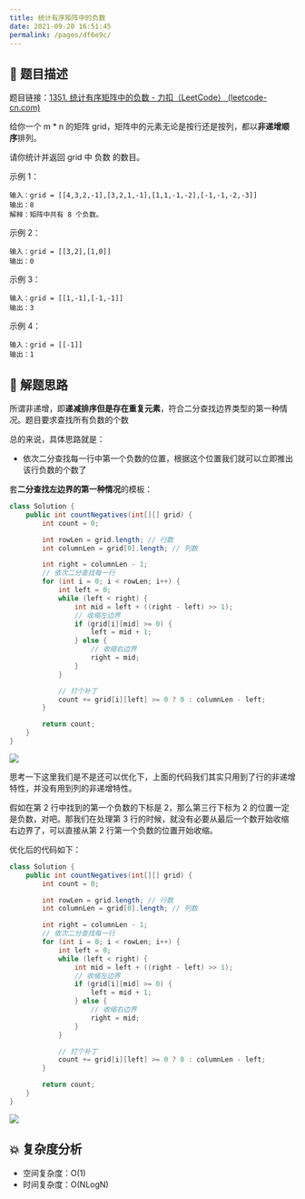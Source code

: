 ```yaml
---
title: 统计有序矩阵中的负数
date: 2021-09-20 16:51:45
permalink: /pages/df6e9c/
---
```


## 📃 题目描述

题目链接：[1351. 统计有序矩阵中的负数 - 力扣（LeetCode） (leetcode-cn.com)](https://leetcode-cn.com/problems/count-negative-numbers-in-a-sorted-matrix/)

给你一个 m * n 的矩阵 grid，矩阵中的元素无论是按行还是按列，都以**非递增顺序**排列。 

请你统计并返回 grid 中 负数 的数目。

示例 1：

```
输入：grid = [[4,3,2,-1],[3,2,1,-1],[1,1,-1,-2],[-1,-1,-2,-3]]
输出：8
解释：矩阵中共有 8 个负数。
```

示例 2：

```
输入：grid = [[3,2],[1,0]]
输出：0
```

示例 3：

```
输入：grid = [[1,-1],[-1,-1]]
输出：3
```

示例 4：

```
输入：grid = [[-1]]
输出：1
```

## 🔔 解题思路

所谓非递增，即**递减排序但是存在重复元素**，符合二分查找边界类型的第一种情况。题目要求查找所有负数的个数

总的来说，具体思路就是：

- 依次二分查找每一行中第一个负数的位置，根据这个位置我们就可以立即推出该行负数的个数了

套**二分查找左边界的第一种情况**的模板：


```java
class Solution {
    public int countNegatives(int[][] grid) {
        int count = 0;

        int rowLen = grid.length; // 行数
        int columnLen = grid[0].length; // 列数

        int right = columnLen - 1;
        // 依次二分查找每一行
        for (int i = 0; i < rowLen; i++) {
            int left = 0;
            while (left < right) {
                int mid = left + ((right - left) >> 1);
                // 收缩左边界
                if (grid[i][mid] >= 0) {
                    left = mid + 1;
                } else {
                    // 收缩右边界
                    right = mid;
                }
            }

            // 打个补丁
            count += grid[i][left] >= 0 ? 0 : columnLen - left;
        }

        return count;
    }
}
```

![](https://gitee.com/veal98/images/raw/master/img/20210920171556.png)

思考一下这里我们是不是还可以优化下，上面的代码我们其实只用到了行的非递增特性，并没有用到列的非递增特性。

假如在第 2 行中找到的第一个负数的下标是 2，那么第三行下标为 2 的位置一定是负数，对吧。那我们在处理第 3 行的时候，就没有必要从最后一个数开始收缩右边界了，可以直接从第 2 行第一个负数的位置开始收缩。

优化后的代码如下：

```java
class Solution {
    public int countNegatives(int[][] grid) {
        int count = 0;

        int rowLen = grid.length; // 行数
        int columnLen = grid[0].length; // 列数

        int right = columnLen - 1;
        // 依次二分查找每一行
        for (int i = 0; i < rowLen; i++) {
            int left = 0;
            while (left < right) {
                int mid = left + ((right - left) >> 1);
                // 收缩左边界
                if (grid[i][mid] >= 0) {
                    left = mid + 1;
                } else {
                    // 收缩右边界
                    right = mid;
                }
            }

            // 打个补丁
            count += grid[i][left] >= 0 ? 0 : columnLen - left;
        }

        return count;
    }
}
```

![](https://gitee.com/veal98/images/raw/master/img/20210920172104.png)

## 💥 复杂度分析

- 空间复杂度：O(1)
- 时间复杂度：O(NLogN)


